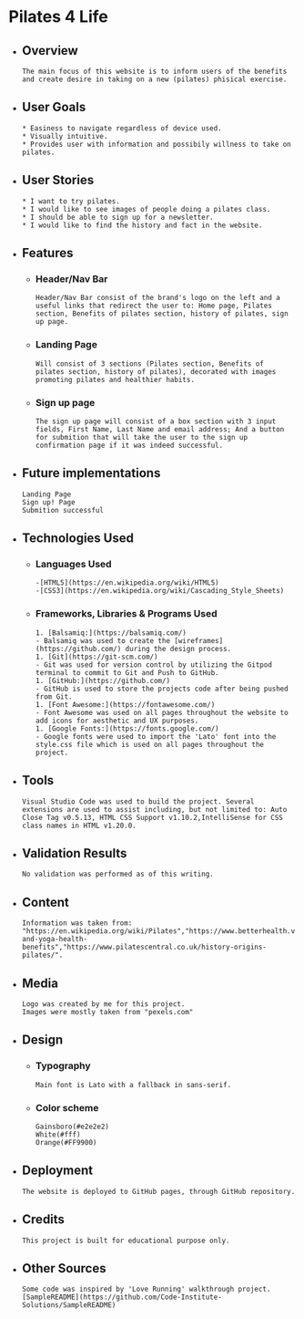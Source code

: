 # Pilates 4 Life

-   ## Overview
        The main focus of this website is to inform users of the benefits and create desire in taking on a new (pilates) phisical exercise.

-   ## User Goals
        * Easiness to navigate regardless of device used.
        * Visually intuitive.
        * Provides user with information and possibily willness to take on pilates.
    
-   ## User Stories
        * I want to try pilates.
        * I would like to see images of people doing a pilates class.
        * I should be able to sign up for a newsletter.
        * I would like to find the history and fact in the website.

-   ## Features
    -   ### Header/Nav Bar
            Header/Nav Bar consist of the brand's logo on the left and a useful links that redirect the user to: Home page, Pilates section, Benefits of pilates section, history of pilates, sign up page.
    
    -   ### Landing Page
            Will consist of 3 sections (Pilates section, Benefits of pilates section, history of pilates), decorated with images promoting pilates and healthier habits.
    
    -   ### Sign up page
            The sign up page will consist of a box section with 3 input fields, First Name, Last Name and email address; And a button for submition that will take the user to the sign up confirmation page if it was indeed successful.

-   ## Future implementations
        Landing Page
        Sign up! Page
        Submition successful

-   ## Technologies Used
    -   ### Languages Used
            -[HTML5](https://en.wikipedia.org/wiki/HTML5)
            -[CSS3](https://en.wikipedia.org/wiki/Cascading_Style_Sheets)

    -   ### Frameworks, Libraries & Programs Used
            1. [Balsamiq:](https://balsamiq.com/)
            - Balsamiq was used to create the [wireframes](https://github.com/) during the design process.
            1. [Git](https://git-scm.com/)
            - Git was used for version control by utilizing the Gitpod terminal to commit to Git and Push to GitHub.
            1. [GitHub:](https://github.com/)
            - GitHub is used to store the projects code after being pushed from Git.
            1. [Font Awesome:](https://fontawesome.com/)
            - Font Awesome was used on all pages throughout the website to add icons for aesthetic and UX purposes.
            1. [Google Fonts:](https://fonts.google.com/)
            - Google fonts were used to import the 'Lato' font into the style.css file which is used on all pages throughout the project.

-   ## Tools
        Visual Studio Code was used to build the project. Several extensions are used to assist including, but not limited to: Auto Close Tag v0.5.13, HTML CSS Support v1.10.2,IntelliSense for CSS class names in HTML v1.20.0.

-   ## Validation Results
        No validation was performed as of this writing.

-   ## Content
        Information was taken from: "https://en.wikipedia.org/wiki/Pilates","https://www.betterhealth.vic.gov.au/health/conditionsandtreatments/pilates-and-yoga-health-benefits","https://www.pilatescentral.co.uk/history-origins-pilates/".

-   ## Media
        Logo was created by me for this project.
        Images were mostly taken from "pexels.com"
        
-   ## Design
    -   ### Typography
            Main font is Lato with a fallback in sans-serif.
    -   ### Color scheme
            Gainsboro(#e2e2e2)
            White(#fff)
            Orange(#FF9900)


-   ## Deployment
        The website is deployed to GitHub pages, through GitHub repository.

-   ## Credits
        This project is built for educational purpose only.

-   ## Other Sources
        Some code was inspired by 'Love Running' walkthrough project.
        [SampleREADME](https://github.com/Code-Institute-Solutions/SampleREADME)